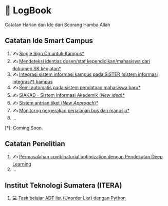 # :notebook: LogBook
Catatan Harian dan Ide dari Seorang Hamba Allah

## Catatan Ide Smart Campus
1. :writing_hand: [Single Sign On untuk Kampus*](SmartCampus/sso.md)
2. :writing_hand: [Mendeteksi identias dosen/staf kependidikan/mahasiswa dari dokumen SK kegiatan*]()
3. :writing_hand: [Integrasi sistem informasi kampus pada SISTER (sistem informasi integrasi*) kampus]()
4. :writing_hand: [Semi automatis pada sistem pendataan mahasiswa baru*]()
5. :writing_hand: [SIAKAD - Sistem Informasi Akademik (*New idea*)*]()
6. :writing_hand: [Sistem antrian tiket (*New Approach*)*]()
7. :writing_hand: [Monitorng pergerakan perjalanan bus dan manusia*]()
8. ...

[*]: Coming Soon.

## Catatan Penelitian
1. :writing_hand: [Permasalahan combinatorial optimization dengan Pendekatan Deep Learning](Penelitian/COP-DL.md)
2. ...

## Institut Teknologi Sumatera (ITERA)
1. :computer: [Task belajar ADT list (Unorder List) dengan Python](Itera/adt_list_task.ipynb)